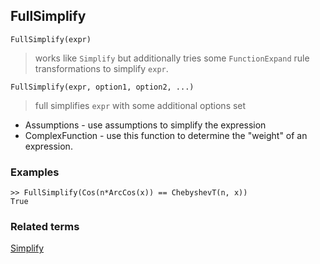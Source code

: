 ## FullSimplify 

```
FullSimplify(expr)
```

> works like `Simplify` but additionally tries some `FunctionExpand` rule transformations to simplify `expr`.

```
FullSimplify(expr, option1, option2, ...)
```

> full simplifies `expr` with some additional options set

* Assumptions - use assumptions to simplify the expression
* ComplexFunction - use this function to determine the "weight" of an expression.

### Examples

```
>> FullSimplify(Cos(n*ArcCos(x)) == ChebyshevT(n, x))
True
```

### Related terms 
[Simplify](Simplify.md) 